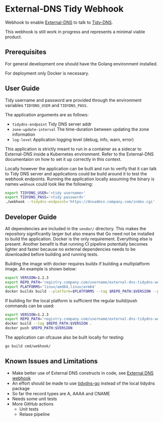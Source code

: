 # External-DNS Tidy Webhook

Webhook to enable
[External-DNS](https://github.com/kubernetes-sigs/external-dns) to talk to
[Tidy-DNS](https://www.netic.dk/).

This webhook is still work in progress and represents a minimal viable product.

## Prerequisites

For general development one should have the Golang environment installed.

For deployment only Docker is necessary.

## User Guide

Tidy username and password are provided through the environment variables
`TIDYDNS_USER` and `TIDYDNS_PASS`.

The application arguments are as follows:

- `tidydns-endpoint` Tidy DNS server addr
- `zone-update-interval` The time-duration between updating the zone information
- `log-level` Application logging level (debug, info, warn, error)

This application is strictly meant to run in a container as a sidecar to
External-DNS inside a Kubernetes environment. Refer to the External-DNS
documentaion on how to set it up correctly in this context.

Locally however the application can be built and run to verify that it can talk
to Tidy DNS server and applications could be build around it to test the webhook
endpoints. Running the application locally assuming the binary is names
`webhook` could look like the following:

```sh
export TIDYDNS_USER='<tidy username>'
export TIDYDNS_PASS='<tidy password>'
./webhook --tidydns-endpoint='https://dnsadmin.company.com/index.cgi' --zone-update-interval='10m' --log-level='info'
```

## Developer Guide

All dependencies are included in the `vendor/` directory. This makes the
repository significantly larger but also means that Go need not be installed to
build the application. Docker is the only requirement. Everything else is
present. Another benefit is that running CI pipeline potentially becomes lighter
and faster because no external dependencies needs to be downloaded before
building and running tests.

Building the image with docker requires buildx if building a multiplatform
image. An example is shown below:

```sh
export VERSION=1.2.3
export REPO_PATH='registry.company.com/username/external-dns-tidydns-webhook'
export PLATFORMS='linux/amd64,linux/arm64'
docker buildx build --platform=$PLATFORMS --tag $REPO_PATH:$VERSION --push .
```

If building for the local platform is sufficient the regular build/push commands
can be used:

```sh
export VERSION=1.2.3
export REPO_PATH='registry.company.com/username/external-dns-tidydns-webhook'
docker build --tag $REPO_PATH:$VERSION .
docker push $REPO_PATH:$VERSION
```

The application can ofcause also be built locally for testing:

```sh
go build cmd/webhook/
```

## Known Issues and Limitations

- Make better use of External DNS constructs in code, see
  [External DNS webhook](https://github.com/kubernetes-sigs/external-dns/blob/master/provider/webhook/webhook.go)
- An effort should be made to use
  [tidydns-go](https://github.com/neticdk/tidydns-go) instead of the local
  tidydns package
- So far the record types are A, AAAA and CNAME
- Needs some unit tests
- More GitHub actions
  - Unit tests
  - Relase pipeline
